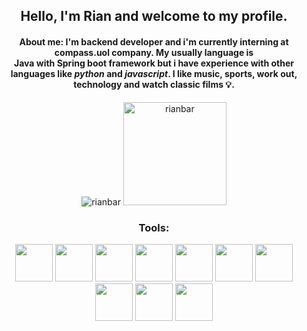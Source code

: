 <div align="center">
    <h2>Hello, I'm Rian and welcome to my profile.</h2>
    <h4><strong>About me:</strong>
     I'm backend developer and i'm currently interning at compass.uol company. My usually language is</br>
     <strong>Java</strong> with <strong>Spring boot framework</strong> but i have experience with other languages like <i>python</i> and <i>javascript</i>. I like music, sports, work out, technology and watch classic films 💡.</h4>
</div>

<div align="center">
  <img align="" 6 src="https://github-readme-stats.vercel.app/api/top-langs/?username=rianbar&layout=compact&theme=tokyonight" alt="rianbar" />
  <img align="" height=165 src="https://github-readme-streak-stats.herokuapp.com/?user=rianbar&theme=tokyonight" alt="rianbar" />
</div>

<div>
<h3 align="center">Tools:</h3>
    <p align="center">
    <a>
        <img height=60 src="https://user-images.githubusercontent.com/25181517/117201156-9a724800-adec-11eb-9a9d-3cd0f67da4bc.png" />
        <img height=60 src="https://user-images.githubusercontent.com/25181517/117201470-f6d56780-adec-11eb-8f7c-e70e376cfd07.png" />
        <img height=60 src="https://user-images.githubusercontent.com/25181517/117207493-49665200-adf4-11eb-808e-a9c0fcc2a0a0.png" />
        <img height=60 src="https://user-images.githubusercontent.com/25181517/117207242-07d5a700-adf4-11eb-975e-be04e62b984b.png" />
        <img height=60 src="https://user-images.githubusercontent.com/25181517/117208740-bfb78400-adf5-11eb-97bb-09072b6bedfc.png" />
         <img height=60 src="https://user-images.githubusercontent.com/25181517/186711335-a3729606-5a78-4496-9a36-06efcc74f800.png" />
        <img height=60 src="https://user-images.githubusercontent.com/25181517/117533873-484d4480-afef-11eb-9fad-67c8605e3592.png" />
        <img height=60 src="https://user-images.githubusercontent.com/25181517/190229463-87fa862f-ccf0-48da-8023-940d287df610.png" />
         <img height=60 src="https://user-images.githubusercontent.com/25181517/117207330-263ba280-adf4-11eb-9b97-0ac5b40bc3be.png" />
        <img height=60 src="https://user-images.githubusercontent.com/25181517/192108890-200809d1-439c-4e23-90d3-b090cf9a4eea.png" />
    </a>
    </p>
</div>

